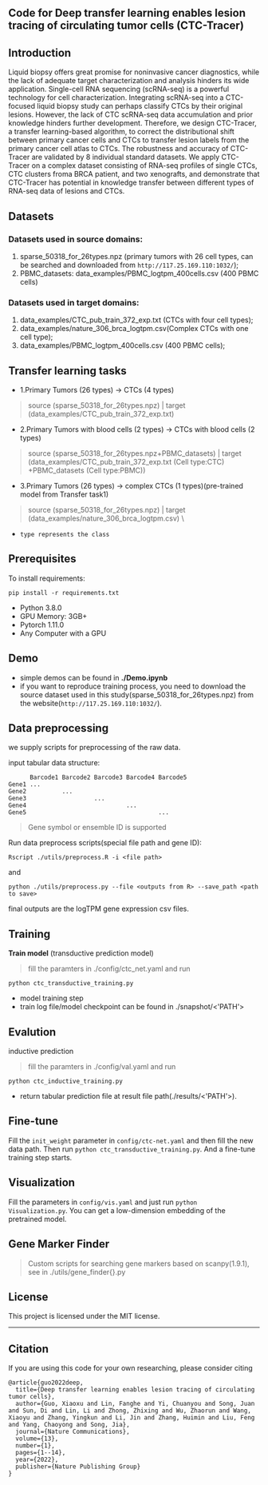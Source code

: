 
## Code for **Deep transfer learning enables lesion tracing of circulating tumor cells (CTC-Tracer)**
## Introduction
Liquid biopsy offers great promise for noninvasive cancer diagnostics, while the lack of adequate target characterization and analysis hinders its wide application. Single-cell RNA sequencing (scRNA-seq) is a powerful technology for cell characterization. Integrating scRNA-seq into a CTC-focused liquid biopsy study can perhaps classify CTCs by their original lesions. However, the lack of CTC scRNA-seq data accumulation and prior knowledge hinders further development. Therefore, we design CTC-Tracer, a transfer learning-based algorithm, to correct the distributional shift between primary cancer cells and CTCs to transfer lesion labels from the primary cancer cell atlas to CTCs. The robustness and accuracy of CTC-Tracer are validated by 8 individual standard datasets. We apply CTC-Tracer on a complex dataset consisting of RNA-seq profiles of single CTCs, CTC clusters froma BRCA patient, and two xenografts, and demonstrate that CTC-Tracer has potential in knowledge transfer between different types of RNA-seq data of lesions and CTCs.

## Datasets
### Datasets used in source domains:
1. sparse_50318_for_26types.npz (primary tumors with 26 cell types, can be searched and downloaded from `http://117.25.169.110:1032/`);
2. PBMC_datasets: data_examples/PBMC_logtpm_400cells.csv (400 PBMC cells)
### Datasets used in target domains:
1. data_examples/CTC_pub_train_372_exp.txt (CTCs with four cell types);
2. data_examples/nature_306_brca_logtpm.csv(Complex CTCs with one cell type);
3. data_examples/PBMC_logtpm_400cells.csv (400 PBMC cells);

## Transfer learning tasks
 - 1.Primary Tumors (26 types) -> CTCs (4 types)
 > source (sparse_50318_for_26types.npz) | target (data_examples/CTC_pub_train_372_exp.txt)
 - 2.Primary Tumors with blood cells (2 types) -> CTCs with blood cells (2 types)
 > source (sparse_50318_for_26types.npz+PBMC_datasets) | target (data_examples/CTC_pub_train_372_exp.txt (Cell type:CTC) +PBMC_datasets (Cell type:PBMC))
 - 3.Primary Tumors (26 types) -> complex CTCs (1 types)(pre-trained model from Transfer task1)
 > source (sparse_50318_for_26types.npz) | target
 (data_examples/nature_306_brca_logtpm.csv) \

- `type represents the class`
## Prerequisites

To install requirements:

```setup
pip install -r requirements.txt
```

- Python 3.8.0
- GPU Memory: 3GB+
- Pytorch 1.11.0
- Any Computer with a GPU

## Demo
- simple demos can be found in **./Demo.ipynb**
- if you want to reproduce training process, you need to download the source dataset used in this study(sparse_50318_for_26types.npz) from the website(`http://117.25.169.110:1032/`).

## Data preprocessing
we supply scripts for preprocessing of the raw data. 



input tabular data structure: 
```
      Barcode1 Barcode2 Barcode3 Barcode4 Barcode5
Gene1 ...
Gene2          ...     
Gene3                   ...
Gene4                            ...
Gene5                                     ...
```
> Gene symbol or ensemble ID is supported

Run data preprocess scripts(special file path and gene ID):
```
Rscript ./utils/preprocess.R -i <file path>
```
and
```
python ./utils/preprocess.py --file <outputs from R> --save_path <path to save>
```
final outputs are the logTPM gene expression csv files.
## Training
**Train model** (transductive prediction model)
> fill the paramters in ./config/ctc_net.yaml and run 
```
python ctc_transductive_training.py
```
- model training step
- train log file/model checkpoint can be found in ./snapshot/<'PATH'>

## Evalution 
inductive prediction
> fill the paramters in ./config/val.yaml and run
```
python ctc_inductive_training.py
```
- return tabular prediction file at result file path(./results/<'PATH'>).

## Fine-tune
Fill the `init_weight` parameter in `config/ctc-net.yaml` and then fill the new data path. Then run `python ctc_transductive_training.py`. And a fine-tune training step starts.
## Visualization
Fill the parameters in `config/vis.yaml` and just run `python Visualization.py`. You can get a low-dimension embedding of the pretrained model.
## Gene Marker Finder
> Custom scripts for searching gene markers based on scanpy(1.9.1), see in ./utils/gene_finder{}.py
## License
This project is licensed under the MIT license.
- - -
## Citation
If you are using this code for your own researching, please consider citing
```
@article{guo2022deep,
  title={Deep transfer learning enables lesion tracing of circulating tumor cells},
  author={Guo, Xiaoxu and Lin, Fanghe and Yi, Chuanyou and Song, Juan and Sun, Di and Lin, Li and Zhong, Zhixing and Wu, Zhaorun and Wang, Xiaoyu and Zhang, Yingkun and Li, Jin and Zhang, Huimin and Liu, Feng and Yang, Chaoyong and Song, Jia},
  journal={Nature Communications},
  volume={13},
  number={1},
  pages={1--14},
  year={2022},
  publisher={Nature Publishing Group}
}
```
